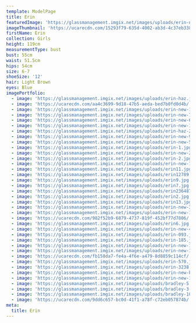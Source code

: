```yaml
---
template: ModelPage
title: Erin
featuredImage: 'https://glassmanagement.imgix.net/images/uploads/erin-new-banner.jpg'
imageThumbnail: 'https://ucarecdn.com/15293f79-635d-4002-ab3d-4c37eb338f61/'
firstName: Erin
collection: Girls
height: 119cm
measurementType: bust
bust: 55cm
waist: 51.5cm
hips: 54cm
size: 6-7
shoeSize: '12'
hair: Light Brown
eyes: Blue
imagePortfolio:
  - image: 'https://glassmanagement.imgix.net/images/uploads/erin-haz.jpg'
  - image: 'https://ucarecdn.com/aa4c3699-9d18-47b5-aeda-bed7b0fd0d4b/'
  - image: 'https://glassmanagement.imgix.net/images/uploads/erin-new-1o11.jpg'
  - image: 'https://glassmanagement.imgix.net/images/uploads/erin-new-7.jpg'
  - image: 'https://glassmanagement.imgix.net/images/uploads/erin-new-6.jpg'
  - image: 'https://glassmanagement.imgix.net/images/uploads/erin-new-1.jpg'
  - image: 'https://glassmanagement.imgix.net/images/uploads/erin-haz-2.jpg'
  - image: 'https://glassmanagement.imgix.net/images/uploads/erin-new-9.jpg'
  - image: 'https://glassmanagement.imgix.net/images/uploads/erin-new-5.jpg'
  - image: 'https://glassmanagement.imgix.net/images/uploads/erin-1.jpg'
  - image: 'https://glassmanagement.imgix.net/images/uploads/erin-new-2.jpg'
  - image: 'https://glassmanagement.imgix.net/images/uploads/erin-2.jpg'
  - image: 'https://glassmanagement.imgix.net/images/uploads/erin-new-12.jpg'
  - image: 'https://glassmanagement.imgix.net/images/uploads/erin11.jpg'
  - image: 'https://glassmanagement.imgix.net/images/uploads/erin12789.jpg'
  - image: 'https://glassmanagement.imgix.net/images/uploads/erin9.jpg'
  - image: 'https://glassmanagement.imgix.net/images/uploads/erin7.jpg'
  - image: 'https://glassmanagement.imgix.net/images/uploads/erin2364879.jpg'
  - image: 'https://glassmanagement.imgix.net/images/uploads/erin2.jpg'
  - image: 'https://glassmanagement.imgix.net/images/uploads/erin13.jpg'
  - image: 'https://glassmanagement.imgix.net/images/uploads/erin-new-3.jpg'
  - image: 'https://glassmanagement.imgix.net/images/uploads/erin-new-13.jpg'
  - image: 'https://ucarecdn.com/982f52b9-6879-4737-819f-452bf77d7806/'
  - image: 'https://glassmanagement.imgix.net/images/uploads/erin6.jpg'
  - image: 'https://glassmanagement.imgix.net/images/uploads/erin-new-4.jpg'
  - image: 'https://glassmanagement.imgix.net/images/uploads/erin-093.jpg'
  - image: 'https://glassmanagement.imgix.net/images/uploads/erin-185.jpg'
  - image: 'https://glassmanagement.imgix.net/images/uploads/erin-new-13111.jpg'
  - image: 'https://glassmanagement.imgix.net/images/uploads/erin-new-141.jpg'
  - image: 'https://ucarecdn.com/fb158da7-fe4a-4f6e-a479-8d8859c114cf/'
  - image: 'https://glassmanagement.imgix.net/images/uploads/erin-570.jpg'
  - image: 'https://glassmanagement.imgix.net/images/uploads/erin-3238.jpg'
  - image: 'https://glassmanagement.imgix.net/images/uploads/erin-new-banner.jpg'
  - image: 'https://glassmanagement.imgix.net/images/uploads/erin-new-19.jpg'
  - image: 'https://glassmanagement.imgix.net/images/uploads/bradley-5.jpg'
  - image: 'https://glassmanagement.imgix.net/images/uploads/bradley-3.jpg'
  - image: 'https://glassmanagement.imgix.net/images/uploads/bradley-10.jpg'
  - image: 'https://ucarecdn.com/9dd6c657-bc0d-41f1-a78f-c72eb057874b/'
meta:
  title: Erin
---
```


